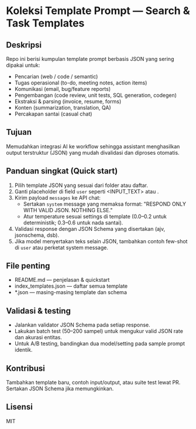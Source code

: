 # Koleksi Template Prompt — Search & Task Templates

Deskripsi
--------
Repo ini berisi kumpulan template prompt berbasis JSON yang sering dipakai untuk:
- Pencarian (web / code / semantic)
- Tugas operasional (to-do, meeting notes, action items)
- Komunikasi (email, bug/feature reports)
- Pengembangan (code review, unit tests, SQL generation, codegen)
- Ekstraksi & parsing (invoice, resume, forms)
- Konten (summarization, translation, QA)
- Percakapan santai (casual chat)

Tujuan
------
Memudahkan integrasi AI ke workflow sehingga assistant menghasilkan output terstruktur (JSON) yang mudah divalidasi dan diproses otomatis.

Panduan singkat (Quick start)
----------------------------
1. Pilih template JSON yang sesuai dari folder atau daftar.
2. Ganti placeholder di field `user` seperti <INPUT_TEXT> atau <DESCRIPTION>.
3. Kirim payload `messages` ke API chat:
   - Sertakan `system` message yang memaksa format: "RESPOND ONLY WITH VALID JSON. NOTHING ELSE."
   - Atur temperature sesuai settings di template (0.0–0.2 untuk deterministik; 0.3–0.6 untuk nada santai).
4. Validasi response dengan JSON Schema yang disertakan (ajv, jsonschema, dsb).
5. Jika model menyertakan teks selain JSON, tambahkan contoh few-shot di `user` atau perketat system message.

File penting
-----------
- README.md — penjelasan & quickstart
- index_templates.json — daftar semua template
- *.json — masing-masing template dan schema

Validasi & testing
------------------
- Jalankan validator JSON Schema pada setiap response.
- Lakukan batch test (50–200 sampel) untuk mengukur valid JSON rate dan akurasi entitas.
- Untuk A/B testing, bandingkan dua model/setting pada sample prompt identik.

Kontribusi
----------
Tambahkan template baru, contoh input/output, atau suite test lewat PR. Sertakan JSON Schema jika memungkinkan.

Lisensi
-------
MIT